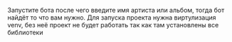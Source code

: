 Запустите бота после чего введите имя артиста или альбом, тогда бот найдёт то что вам нужно.
Для запуска проекта нужна виртулизация venv, без неё проект не будет работать так как там установлены все библиотеки
 
